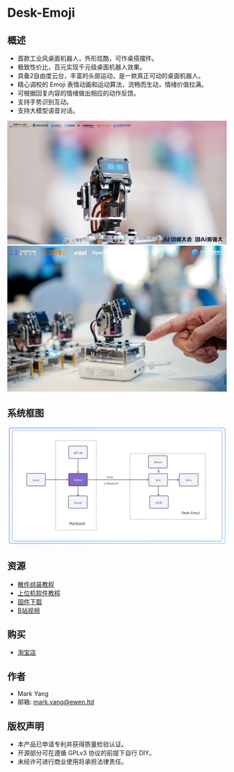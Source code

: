 # Desk-Emoji

## 概述

* 首款工业风桌面机器人，外形炫酷，可作桌搭摆件。
* ﻿﻿极致性价比，百元实现千元级桌面机器人效果。
* ﻿﻿具备2自由度云台，丰富的头部运动，是一款真正可动的桌面机器人。
* ﻿﻿精心调校的 Emoji 表情动画和运动算法，流畅而生动，情绪价值拉满。
* 可根据回复内容的情绪做出相应的动作反馈。
* ﻿支持手势识别互动。
* ﻿﻿支持大模型语音对话。

![img](doc/image/readme/photo1.png "photo1")
![img](doc/image/readme/photo2.png "photo2")

## 系统框图
![img](doc/image/readme/system.png "system")

## 资源

* [散件组装教程](doc/zh/组装教程.md)
* [上位机软件教程](doc/zh/软件手册.md)
* [固件下载](https://gitee.com/ideamark/desk-emoji/releases)
* [B站视频](https://space.bilibili.com/3546754517567616)

## 购买

* [淘宝店](https://m.tb.cn/h.TclZzcV4aOoAzmj)

## 作者

* Mark Yang
* 邮箱: mark.yang@ewen.ltd

## 版权声明

* 本产品已申请专利并获得质量检验认证。
* 开源部分可在遵循 GPLv3 协议的前提下自行 DIY。
* 未经许可进行商业使用将承担法律责任。
